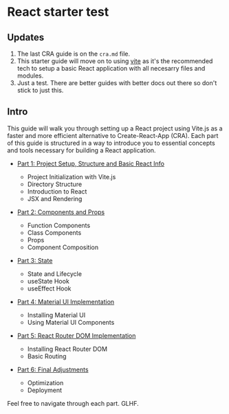 # React starter test

## Updates

1. The last CRA guide is on the ```cra.md``` file.
2. This starter guide will move on to using [vite](vitejs.dev) as it's the recommended tech to setup a basic React application with all necesarry files and modules.
3. Just a test. There are better guides with better docs out there so don't stick to just this.

## Intro 

This guide will walk you through setting up a React project using Vite.js as a faster and more efficient alternative to Create-React-App (CRA). Each part of this guide is structured in a way to introduce you to essential concepts and tools necessary for building a React application.


- [Part 1: Project Setup, Structure and Basic React Info](./Part1.md)
    - Project Initialization with Vite.js
    - Directory Structure
    - Introduction to React
    - JSX and Rendering

- [Part 2: Components and Props](./Part2.md)
    - Function Components
    - Class Components
    - Props
    - Component Composition

- [Part 3: State](./Part3.md)
    - State and Lifecycle
    - useState Hook
    - useEffect Hook

- [Part 4: Material UI Implementation](./Part4.md)
    - Installing Material UI
    - Using Material UI Components

- [Part 5: React Router DOM Implementation](./Part5.md)
    - Installing React Router DOM
    - Basic Routing

- [Part 6: Final Adjustments](./Part6.md)
    - Optimization
    - Deployment

Feel free to navigate through each part. GLHF.

